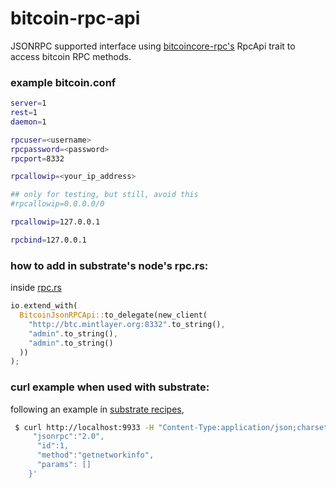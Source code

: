 # bitcoin-rpc-api
JSONRPC supported interface using [bitcoincore-rpc's](https://github.com/rust-bitcoin/rust-bitcoincore-rpc) RpcApi trait to access bitcoin RPC methods.

### example bitcoin.conf
```bash
server=1
rest=1
daemon=1

rpcuser=<username>
rpcpassword=<password>
rpcport=8332

rpcallowip=<your_ip_address>

## only for testing, but still, avoid this
#rpcallowip=0.0.0.0/0

rpcallowip=127.0.0.1

rpcbind=127.0.0.1
```

### how to add in substrate's node's rpc.rs:
inside [rpc.rs](https://github.com/mintlayer/mintlayer-node/blob/master/node/src/rpc.rs#L61)
```rust
io.extend_with(
  BitcoinJsonRPCApi::to_delegate(new_client(
    "http://btc.mintlayer.org:8332".to_string(),
    "admin".to_string(),
    "admin".to_string()
  ))
);
```  

### curl example when used with substrate:
following an example in [substrate recipes](https://substrate.dev/recipes/custom-rpc.html),
```bash
 $ curl http://localhost:9933 -H "Content-Type:application/json;charset=utf-8" -d   '{
     "jsonrpc":"2.0",
      "id":1,
      "method":"getnetworkinfo",
      "params": []
    }'
```